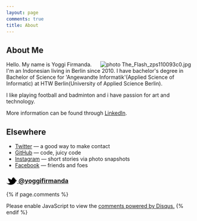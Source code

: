 ```yaml
---
layout: page
comments: true
title: About
---
```


## About Me

<img width="50%" align="right" src="http://i1284.photobucket.com/albums/a569/sumvats/Webtech/The_Flash_zps110093c0.jpg" border="0" alt=" photo The_Flash_zps110093c0.jpg"/>

Hello. My name is Yoggi Firmanda. I'm an Indonesian living in Berlin since 2010. I have bachelor's degree in Bachelor of Science for 'Angewandte Informatik'(Applied Science of Informatic) at HTW Berlin(University of Applied Science Berlin).

I like playing football and badminton and i have passion for art and technology.

More information can be found through [LinkedIn](http://linkedin.com/pub/yoggi-firmanda/90/98b/858).

<!-- - [Read more about my work with Spotify &rarr;](/about/spotify/) -->
<!-- - [Some of my favorite technical papers &rarr;](https://www.dropbox.com/sh/is0sy5350lr4v9j/AADQlhVSQcRw6vCNKQgGWelqa) -->


## Elsewhere

- [Twitter](http://twitter.com/yoggifirmanda) — a good way to make contact
- [GitHub](https://github.com/cescgie) — code, juicy code
- [Instagram](http://instagram.com/yoggifirmanda/) — short stories via photo snapshots
- [Facebook](http://www.facebook.com/yoggi.firmanda) — friends and foes

### [<img src="/res/twitter.png" width="29" height="20" style="display:inline-block;vertical-align:middle"> @yoggifirmanda](http://twitter.com/yoggifirmanda)

{% if page.comments %}
<div id="disqus_thread"></div>
<script id="dsq-count-scr" src="//cescgie-github-io.disqus.com/count.js" async></script>

<script>

/**
 *  RECOMMENDED CONFIGURATION VARIABLES: EDIT AND UNCOMMENT THE SECTION BELOW TO INSERT DYNAMIC VALUES FROM YOUR PLATFORM OR CMS.
 *  LEARN WHY DEFINING THESE VARIABLES IS IMPORTANT: https://disqus.com/admin/universalcode/#configuration-variables */
/*
var disqus_config = function () {
    this.page.url = PAGE_URL;  // Replace PAGE_URL with your page's canonical URL variable
    this.page.identifier = PAGE_IDENTIFIER; // Replace PAGE_IDENTIFIER with your page's unique identifier variable
};
*/
(function() { // DON'T EDIT BELOW THIS LINE
    var d = document, s = d.createElement('script');
    s.src = '//cescgie-github-io.disqus.com/embed.js';
    s.setAttribute('data-timestamp', +new Date());
    (d.head || d.body).appendChild(s);
})();
</script>
<noscript>Please enable JavaScript to view the <a href="https://disqus.com/?ref_noscript">comments powered by Disqus.</a></noscript>
{% endif %}
